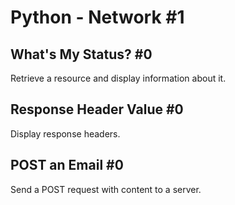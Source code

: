 # Python - Network #1

## What's My Status? #0
Retrieve a resource and display information about it.

## Response Header Value #0
Display response headers.

## POST an Email #0
Send a POST request with content to a server.
